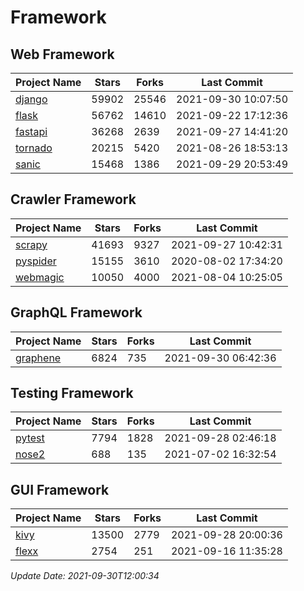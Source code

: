 # Framework

## Web Framework
| Project Name | Stars | Forks | Last Commit |
| ------------ | ----- | ----- | ----------- |
| [django](https://github.com/django/django) | 59902 | 25546 | 2021-09-30 10:07:50 |
| [flask](https://github.com/pallets/flask) | 56762 | 14610 | 2021-09-22 17:12:36 |
| [fastapi](https://github.com/tiangolo/fastapi) | 36268 | 2639 | 2021-09-27 14:41:20 |
| [tornado](https://github.com/tornadoweb/tornado) | 20215 | 5420 | 2021-08-26 18:53:13 |
| [sanic](https://github.com/sanic-org/sanic) | 15468 | 1386 | 2021-09-29 20:53:49 |

## Crawler Framework
| Project Name | Stars | Forks | Last Commit |
| ------------ | ----- | ----- | ----------- |
| [scrapy](https://github.com/scrapy/scrapy) | 41693 | 9327 | 2021-09-27 10:42:31 |
| [pyspider](https://github.com/binux/pyspider) | 15155 | 3610 | 2020-08-02 17:34:20 |
| [webmagic](https://github.com/code4craft/webmagic) | 10050 | 4000 | 2021-08-04 10:25:05 |

## GraphQL Framework
| Project Name | Stars | Forks | Last Commit |
| ------------ | ----- | ----- | ----------- |
| [graphene](https://github.com/graphql-python/graphene) | 6824 | 735 | 2021-09-30 06:42:36 |

## Testing Framework
| Project Name | Stars | Forks | Last Commit |
| ------------ | ----- | ----- | ----------- |
| [pytest](https://github.com/pytest-dev/pytest) | 7794 | 1828 | 2021-09-28 02:46:18 |
| [nose2](https://github.com/nose-devs/nose2) | 688 | 135 | 2021-07-02 16:32:54 |

## GUI Framework
| Project Name | Stars | Forks | Last Commit |
| ------------ | ----- | ----- | ----------- |
| [kivy](https://github.com/kivy/kivy) | 13500 | 2779 | 2021-09-28 20:00:36 |
| [flexx](https://github.com/flexxui/flexx) | 2754 | 251 | 2021-09-16 11:35:28 |

*Update Date: 2021-09-30T12:00:34*